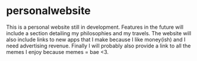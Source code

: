 # personalwebsite

This is a personal website still in development. Features in the future will include a section detailing my philosophies and my travels. The website will also include links to new apps that I make because I like money(ish) and I need advertising revenue. Finally I will probably also provide a link to all the memes I enjoy because memes = bae <3. 